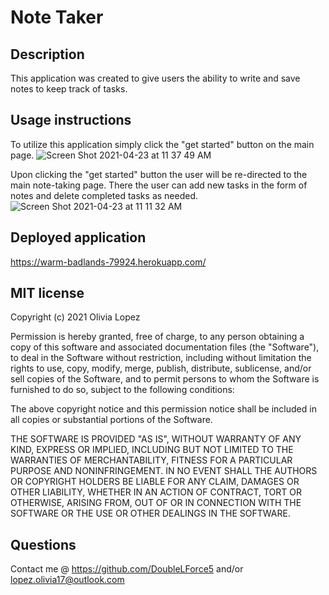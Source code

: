 # Note Taker

## Description
This application was created to give users the ability to write and save notes to keep track of tasks. 

## Usage instructions
To utilize this application simply click the "get started" button on the main page. 
![Screen Shot 2021-04-23 at 11 37 49 AM](https://user-images.githubusercontent.com/73543476/115902761-6419ed80-a428-11eb-8fc8-54e73bae7655.png)

Upon clicking the "get started" button the user will be re-directed to the main note-taking page. There the user can add new tasks in the form of notes and delete completed tasks as needed. 
![Screen Shot 2021-04-23 at 11 11 32 AM](https://user-images.githubusercontent.com/73543476/115901054-52cfe180-a426-11eb-95ee-f2844314d0bb.png)

## Deployed application
https://warm-badlands-79924.herokuapp.com/

## MIT license
Copyright (c) 2021 Olivia Lopez

Permission is hereby granted, free of charge, to any person obtaining a copy
of this software and associated documentation files (the "Software"), to deal
in the Software without restriction, including without limitation the rights
to use, copy, modify, merge, publish, distribute, sublicense, and/or sell
copies of the Software, and to permit persons to whom the Software is
furnished to do so, subject to the following conditions:

The above copyright notice and this permission notice shall be included in all
copies or substantial portions of the Software.

THE SOFTWARE IS PROVIDED "AS IS", WITHOUT WARRANTY OF ANY KIND, EXPRESS OR
IMPLIED, INCLUDING BUT NOT LIMITED TO THE WARRANTIES OF MERCHANTABILITY,
FITNESS FOR A PARTICULAR PURPOSE AND NONINFRINGEMENT. IN NO EVENT SHALL THE
AUTHORS OR COPYRIGHT HOLDERS BE LIABLE FOR ANY CLAIM, DAMAGES OR OTHER
LIABILITY, WHETHER IN AN ACTION OF CONTRACT, TORT OR OTHERWISE, ARISING FROM,
OUT OF OR IN CONNECTION WITH THE SOFTWARE OR THE USE OR OTHER DEALINGS IN THE
SOFTWARE.

## Questions
Contact me @ https://github.com/DoubleLForce5 and/or lopez.olivia17@outlook.com 
